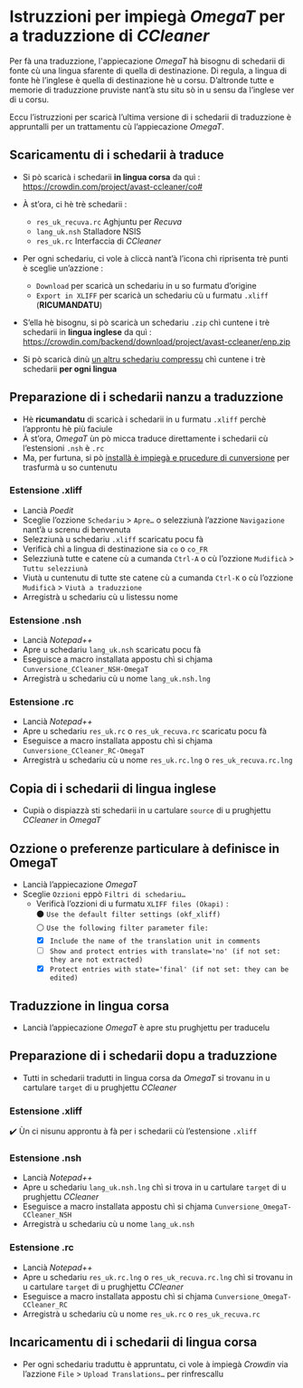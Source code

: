 # Istruzzioni per impiegà _OmegaT_ per a traduzzione di _CCleaner_

Per fà una traduzzione, l'appiecazione _OmegaT_ hà bisognu di schedarii di fonte cù una lingua sfarente di quella di destinazione. Di regula, a lingua di fonte hè l’inglese è quella di destinazione hè u corsu. D’altronde tutte e memorie di traduzzione pruviste nant’à stu situ sò in u sensu da l’inglese ver di u corsu.

Eccu l’istruzzioni per scaricà l’ultima versione di i schedarii di traduzzione è appruntalli per un trattamentu cù l’appiecazione _OmegaT_.

## Scaricamentu di i schedarii à traduce

- Si pò scaricà i schedarii __in lingua corsa__ da quì :  
  https://crowdin.com/project/avast-ccleaner/co#

- À st’ora, ci hè trè schedarii :
  - `res_uk_recuva.rc` Aghjuntu per _Recuva_
  - `lang_uk.nsh` Stalladore NSIS
  - `res_uk.rc` Interfaccia di _CCleaner_
  
- Per ogni schedariu, ci vole à cliccà nant’à l’icona chì riprisenta trè punti è sceglie un’azzione :
  - `Download` per scaricà un schedariu in u so furmatu d’origine
  - `Export in XLIFF` per scaricà un schedariu cù u furmatu `.xliff` (**RICUMANDATU**)

- S’ella hè bisognu, si pò scaricà un schedariu `.zip` chì cuntene i trè schedarii in __lingua inglese__ da quì :  
  https://crowdin.com/backend/download/project/avast-ccleaner/enp.zip

- Si pò scaricà dinù [un altru schedariu compressu](https://crowdin.com/backend/download/project/avast-ccleaner.zip) chì cuntene i trè schedarii **per ogni lingua**

## Preparazione di i schedarii nanzu a traduzzione

- Hè **ricumandatu** di scaricà i schedarii in u furmatu `.xliff` perchè l’approntu hè più faciule
- À st’ora, _OmegaT_ ùn pò micca traduce direttamente i schedarii cù l’estensioni `.nsh` è `.rc`
- Ma, per furtuna, si pò [installà è impiegà e prucedure di cunversione](Cunversione.md) per trasfurmà u so cuntenutu

### Estensione .xliff
- Lancià _Poedit_
- Sceglie l’ozzione `Schedariu` > `Apre…` o selezziunà l’azzione `Navigazione` nant’à u screnu di benvenuta
- Selezziunà u schedariu `.xliff` scaricatu pocu fà
- Verificà chì a lingua di destinazione sia `co` o `co_FR`
- Selezziunà tutte e catene cù a cumanda `Ctrl-A` o cù l’ozzione `Mudificà` > `Tuttu selezziunà`
- Viutà u cuntenutu di tutte ste catene cù a cumanda `Ctrl-K` o cù l’ozzione `Mudificà` > `Viutà a traduzzione`
- Arregistrà u schedariu cù u listessu nome

### Estensione .nsh
- Lancià _Notepad++_
- Apre u schedariu `lang_uk.nsh` scaricatu pocu fà
- Eseguisce a macro installata appostu chì si chjama `Cunversione_CCleaner_NSH-OmegaT`
- Arregistrà u schedariu cù u nome `lang_uk.nsh.lng`

### Estensione .rc
- Lancià _Notepad++_
- Apre u schedariu `res_uk.rc` o `res_uk_recuva.rc` scaricatu pocu fà
- Eseguisce a macro installata appostu chì si chjama `Cunversione_CCleaner_RC-OmegaT`
- Arregistrà u schedariu cù u nome `res_uk.rc.lng` o `res_uk_recuva.rc.lng`

## Copia di i schedarii di lingua inglese

- Cupià o dispiazzà sti schedarii in u cartulare `source` di u prughjettu _CCleaner_ in _OmegaT_

## Ozzione o preferenze particulare à definisce in OmegaT

- Lancià l’appiecazione _OmegaT_
- Sceglie `Ozzioni` eppò `Filtri di schedariu…`
  - Verificà l’ozzioni di u furmatu `XLIFF files (Okapi)` :  
    ⚫ `Use the default filter settings (okf_xliff)`  
    ⚪ `Use the following filter parameter file:`
    - [x] `Include the name of the translation unit in comments`
    - [ ] `Show and protect entries with translate='no' (if not set: they are not extracted)`
    - [x] `Protect entries with state='final' (if not set: they can be edited)`

## Traduzzione in lingua corsa

- Lancià l’appiecazione _OmegaT_ è apre stu prughjettu per traducelu

## Preparazione di i schedarii dopu a traduzzione

- Tutti in schedarii tradutti in lingua corsa da _OmegaT_ si trovanu in u cartulare `target` di u prughjettu _CCleaner_

### Estensione .xliff

✔️ Ùn ci nisunu approntu à fà per i schedarii cù l’estensione `.xliff`

### Estensione .nsh
- Lancià _Notepad++_
- Apre u schedariu `lang_uk.nsh.lng` chì si trova in u cartulare `target` di u prughjettu _CCleaner_
- Eseguisce a macro installata appostu chì si chjama `Cunversione_OmegaT-CCleaner_NSH`
- Arregistrà u schedariu cù u nome `lang_uk.nsh`

### Estensione .rc
- Lancià _Notepad++_
- Apre u schedariu `res_uk.rc.lng` o `res_uk_recuva.rc.lng` chì si trovanu in u cartulare `target` di u prughjettu _CCleaner_
- Eseguisce a macro installata appostu chì si chjama `Cunversione_OmegaT-CCleaner_RC`
- Arregistrà u schedariu cù u nome `res_uk.rc` o `res_uk_recuva.rc`

## Incaricamentu di i schedarii di lingua corsa
- Per ogni schedariu traduttu è appruntatu, ci vole à impiegà _Crowdin_ via l’azzione `File` > `Upload Translations…` per rinfrescallu

